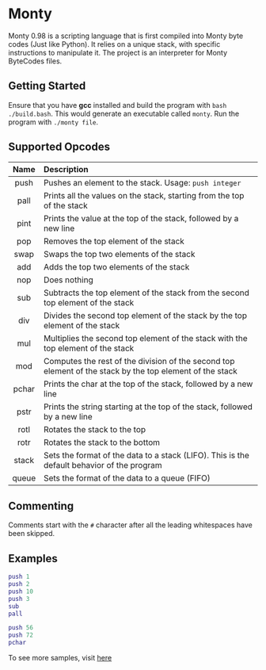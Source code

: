 # Monty

Monty 0.98 is a scripting language that is first compiled into Monty byte codes (Just like Python). It relies on a unique stack, with specific instructions to manipulate it. The project is an interpreter for Monty ByteCodes files.

## Getting Started

Ensure that you have **gcc** installed and build the program with `bash ./build.bash`. This would generate an executable called `monty`. Run the program with `./monty file`.

## Supported Opcodes

| Name | Description |
|:--:|:--|
| push | Pushes an element to the stack. Usage: `push integer` |
| pall | Prints all the values on the stack, starting from the top of the stack |
| pint | Prints the value at the top of the stack, followed by a new line |
| pop | Removes the top element of the stack |
| swap | Swaps the top two elements of the stack |
| add | Adds the top two elements of the stack |
| nop | Does nothing |
| sub | Subtracts the top element of the stack from the second top element of the stack |
| div | Divides the second top element of the stack by the top element of the stack |
| mul | Multiplies the second top element of the stack with the top element of the stack |
| mod | Computes the rest of the division of the second top element of the stack by the top element of the stack |
| pchar | Prints the char at the top of the stack, followed by a new line |
| pstr | Prints the string starting at the top of the stack, followed by a new line |
| rotl | Rotates the stack to the top |
| rotr | Rotates the stack to the bottom |
| stack | Sets the format of the data to a stack (LIFO). This is the default behavior of the program |
| queue| Sets the format of the data to a queue (FIFO) |

## Commenting

Comments start with the `#` character after all the leading whitespaces have been skipped.

## Examples

```m
push 1
push 2
push 10
push 3
sub
pall
```

```m
push 56
push 72
pchar
```

To see more samples, visit [here](./bf)
